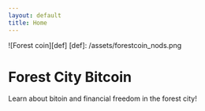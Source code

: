 ```yaml
---
layout: default
title: Home
---
```


![Forest coin][def]
[def]: /assets/forestcoin_nods.png

# Forest City Bitcoin

Learn about bitoin and financial freedom in the forest city!